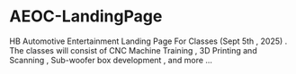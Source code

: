 # AEOC-LandingPage
HB Automotive Entertainment Landing Page For Classes (Sept 5th , 2025) . The classes will consist of CNC Machine Training , 3D Printing and Scanning , Sub-woofer box development , and more ... 
